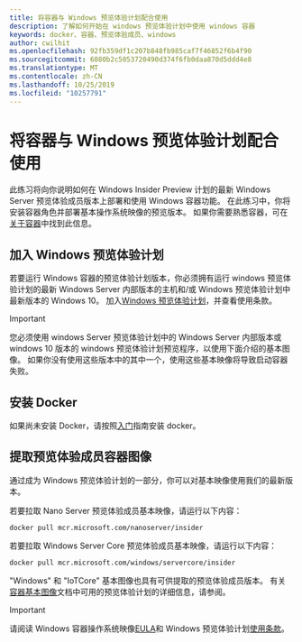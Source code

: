 ```yaml
---
title: 将容器与 Windows 预览体验计划配合使用
description: 了解如何开始在 windows 预览体验计划中使用 windows 容器
keywords: docker、容器、预览体验成员、windows
author: cwilhit
ms.openlocfilehash: 92fb359df1c207b848fb985caf7f46852f6b4f90
ms.sourcegitcommit: 6080b2c5053720490d374f6fb0daa870d5ddd4e8
ms.translationtype: MT
ms.contentlocale: zh-CN
ms.lasthandoff: 10/25/2019
ms.locfileid: "10257791"
---
```

# <a name="use-containers-with-the-windows-insider-program"></a>将容器与 Windows 预览体验计划配合使用

此练习将向你说明如何在 Windows Insider Preview 计划的最新 Windows Server 预览体验成员版本上部署和使用 Windows 容器功能。 在此练习中，你将安装容器角色并部署基本操作系统映像的预览版本。 如果你需要熟悉容器，可在[关于容器](../about/index.md)中找到此信息。

## <a name="join-the-windows-insider-program"></a>加入 Windows 预览体验计划

若要运行 Windows 容器的预览体验计划版本，你必须拥有运行 windows 预览体验计划的最新 Windows Server 内部版本的主机和/或 Windows 预览体验计划中最新版本的 Windows 10。 加入[Windows 预览体验计划](https://insider.windows.com/GettingStarted)，并查看使用条款。

> [!IMPORTANT]
> 您必须使用 windows Server 预览体验计划中的 Windows Server 内部版本或 windows 10 版本的 windows 预览体验计划预览程序，以使用下面介绍的基本图像。 如果你没有使用这些版本中的其中一个，使用这些基本映像将导致启动容器失败。

## <a name="install-docker"></a>安装 Docker

如果尚未安装 Docker，请按照[入门](../quick-start/set-up-environment.md)指南安装 docker。

## <a name="pull-an-insider-container-image"></a>提取预览体验成员容器图像

通过成为 Windows 预览体验计划的一部分，你可以对基本映像使用我们的最新版本。

若要拉取 Nano Server 预览体验成员基本映像，请运行以下内容：

```console
docker pull mcr.microsoft.com/nanoserver/insider
```

若要拉取 Windows Server Core 预览体验成员基本映像，请运行以下内容：

```console
docker pull mcr.microsoft.com/windows/servercore/insider
```

"Windows" 和 "IoTCore" 基本图像也具有可供提取的预览体验成员版本。 有关[容器基本图像](../manage-containers/container-base-images.md)文档中可用的预览体验计划的详细信息，请参阅。

> [!IMPORTANT]
> 请阅读 Windows 容器操作系统映像[EULA](../images-eula.md )和 Windows 预览体验计划[使用条款](https://www.microsoft.com/software-download/windowsinsiderpreviewserver)。
